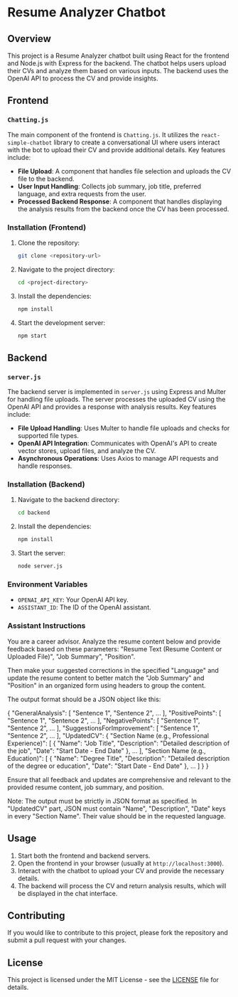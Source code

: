 # Resume Analyzer Chatbot

## Overview

This project is a Resume Analyzer chatbot built using React for the frontend and Node.js with Express for the backend. The chatbot helps users upload their CVs and analyze them based on various inputs. The backend uses the OpenAI API to process the CV and provide insights.

## Frontend

### `Chatting.js`

The main component of the frontend is `Chatting.js`. It utilizes the `react-simple-chatbot` library to create a conversational UI where users interact with the bot to upload their CV and provide additional details. Key features include:

- **File Upload**: A component that handles file selection and uploads the CV file to the backend.
- **User Input Handling**: Collects job summary, job title, preferred language, and extra requests from the user.
- **Processed Backend Response**: A component that handles displaying the analysis results from the backend once the CV has been processed.

### Installation (Frontend)

1. Clone the repository:

   ```bash
   git clone <repository-url>
   ```

2. Navigate to the project directory:

   ```bash
   cd <project-directory>
   ```

3. Install the dependencies:

   ```bash
   npm install
   ```

4. Start the development server:

   ```bash
   npm start
   ```

## Backend

### `server.js`

The backend server is implemented in `server.js` using Express and Multer for handling file uploads. The server processes the uploaded CV using the OpenAI API and provides a response with analysis results. Key features include:

- **File Upload Handling**: Uses Multer to handle file uploads and checks for supported file types.
- **OpenAI API Integration**: Communicates with OpenAI's API to create vector stores, upload files, and analyze the CV.
- **Asynchronous Operations**: Uses Axios to manage API requests and handle responses.

### Installation (Backend)

1. Navigate to the backend directory:

   ```bash
   cd backend
   ```

2. Install the dependencies:

   ```bash
   npm install
   ```

3. Start the server:

   ```bash
   node server.js
   ```

### Environment Variables

- `OPENAI_API_KEY`: Your OpenAI API key.
- `ASSISTANT_ID`: The ID of the OpenAI assistant.

### Assistant Instructions

You are a career advisor. Analyze the resume content below and provide feedback based on these parameters: "Resume Text (Resume Content or Uploaded File)", "Job Summary", "Position".

Then make your suggested corrections in the specified "Language" and update the resume content to better match the "Job Summary" and "Position" in an organized form using headers to group the content.

The output format should be a JSON object like this:

{
  "GeneralAnalysis": [
    "Sentence 1",
    "Sentence 2",
    ...
  ],
  "PositivePoints": [
    "Sentence 1",
    "Sentence 2",
    ...
  ],
  "NegativePoints": [
    "Sentence 1",
    "Sentence 2",
    ...
  ],
  "SuggestionsForImprovement": [
    "Sentence 1",
    "Sentence 2",
    ...
  ],
  "UpdatedCV": {
    "Section Name (e.g., Professional Experience)": [
      {
        "Name": "Job Title",
        "Description": "Detailed description of the job",
        "Date": "Start Date - End Date"
      },
      ...
    ],
    "Section Name (e.g., Education)": [
      {
        "Name": "Degree Title",
        "Description": "Detailed description of the degree or education",
        "Date": "Start Date - End Date"
      },
      ...
    ]
  }
}

Ensure that all feedback and updates are comprehensive and relevant to the provided resume content, job summary, and position.

Note: The output must be strictly in JSON format as specified. In "UpdatedCV" part, JSON must contain "Name", "Description", "Date" keys in every "Section Name". Their value should be in the requested language.

## Usage

1. Start both the frontend and backend servers.
2. Open the frontend in your browser (usually at `http://localhost:3000`).
3. Interact with the chatbot to upload your CV and provide the necessary details.
4. The backend will process the CV and return analysis results, which will be displayed in the chat interface.

## Contributing

If you would like to contribute to this project, please fork the repository and submit a pull request with your changes.

## License

This project is licensed under the MIT License - see the [LICENSE](LICENSE) file for details.
